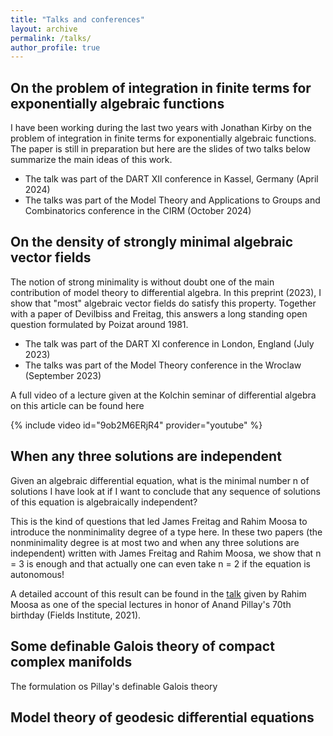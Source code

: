 ```yaml
---
title: "Talks and conferences"
layout: archive
permalink: /talks/
author_profile: true
---
```



## On the problem of integration in finite terms for exponentially algebraic functions

I have been working during the last two years with Jonathan Kirby on the problem of integration in finite terms for exponentially algebraic functions. The paper is still in preparation but here are the slides of two talks below summarize the main ideas of this work. 

* The talk was part of the DART XII conference in Kassel, Germany (April 2024)
* The talks was part of the Model Theory and Applications to Groups and Combinatorics conference in the CIRM (October 2024)



## On the density of strongly minimal algebraic vector fields

The notion of strong minimality is without doubt one of the main contribution of model theory to differential algebra. In this preprint (2023), I show that "most" algebraic vector fields do satisfy this property. Together with a paper of Devilbiss and Freitag, this answers a long standing open question formulated by Poizat around 1981.

* The talk was part of the DART XI conference in London, England (July 2023)
* The talks was part of the Model Theory conference in the Wroclaw (September 2023)

A full video of a lecture given at the Kolchin seminar of differential algebra on this article  can be found here

{% include video id="9ob2M6ERjR4" provider="youtube" %}



## When any three solutions are independent

Given an algebraic differential equation, what is the minimal number n of solutions I have look at if I want to conclude that any sequence of solutions of this equation is algebraically independent?

This is the kind of questions that led James Freitag and Rahim Moosa to introduce the nonminimality degree of a type here. In these two papers (the nonminimality degree is at most two and when any three solutions are independent) written with James Freitag and Rahim Moosa, we show that n = 3 is enough and that actually one can even take n = 2 if the equation is autonomous!

A detailed account of this result can be found in the [talk](http://www.fields.utoronto.ca/talks/When-any-three-solutions-are-independent) given by Rahim Moosa as one of the special lectures in honor of Anand Pillay's 70th birthday (Fields Institute, 2021).

## Some definable Galois theory of compact complex manifolds

The formulation os Pillay's definable Galois theory 

## Model theory of geodesic differential equations
